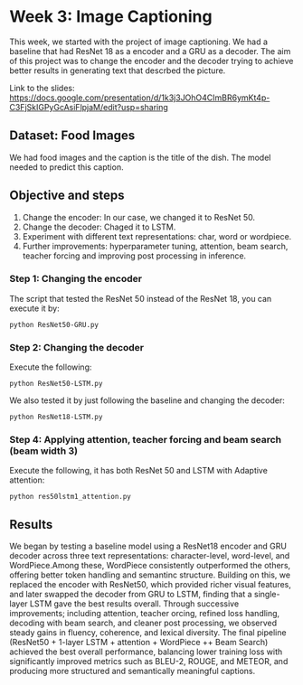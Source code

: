 # Week 3: Image Captioning

This week, we started with the project of image captioning. We had a baseline that had ResNet 18 as a encoder and a GRU as a decoder. The aim of this project was to change the encoder and the decoder trying to achieve better results in generating text that descrbed the picture.

Link to the slides: https://docs.google.com/presentation/d/1k3j3JOhO4CImBR6ymKt4p-C3FjSkIGPyGcAsiFlpjaM/edit?usp=sharing

## Dataset: Food Images

We had food images and the caption is the title of the dish. The model needed to predict this caption.

## Objective and steps

1. Change the encoder: In our case, we changed it to ResNet 50.
2. Change the decoder: Chaged it to LSTM.
3. Experiment with different text representations: char, word or wordpiece.
4. Further improvements: hyperparameter tuning, attention, beam search, teacher forcing and improving post processing in inference.

### Step 1: Changing the encoder

The script that tested the ResNet 50 instead of the ResNet 18, you can execute it by:

```
python ResNet50-GRU.py
```

### Step 2: Changing the decoder

Execute the following:

```
python ResNet50-LSTM.py
```
We also tested it by just following the baseline and changing the decoder:

```
python ResNet18-LSTM.py
```

### Step 4: Applying attention, teacher forcing and beam search (beam width 3)

Execute the following, it has both ResNet 50 and LSTM with Adaptive attention:

```
python res50lstm1_attention.py
```

## Results

We began by testing a baseline model using a ResNet18 encoder and GRU decoder across three text representations: character-level, word-level, and WordPiece.Among these, WordPiece consistently outperformed the others, offering better token handling and semantinc structure. Building on this, we replaced the encoder with ResNet50, which provided richer visual features, and later swapped the decoder from GRU to LSTM, finding that a single-layer LSTM gave the best results overall. Through successive improvements; including attention, teacher orcing, refined loss handling, decoding with beam search, and cleaner post processing, we observed steady gains in fluency, coherence, and lexical diversity. The final pipeline (ResNet50 + 1-layer LSTM + attention + WordPiece ++ Beam Search) achieved the best overall performance, balancing lower training loss with significantly improved metrics such as BLEU-2, ROUGE, and METEOR, and producing more structured and semantically meaningful captions.


